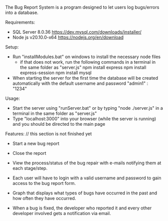 The Bug Report System is a program designed to let users log bugs/errors into a database. 

Requirements:
- SQL Server 8.0.36
	https://dev.mysql.com/downloads/installer/
- Node js v20.10.0-x64
	https://nodejs.org/en/download

Setup:
- Run "installModules.bat" on windows to install the necessary node files
	- if that does not work, run the following commands in a terminal in the same folder as "server.js"
		npm install express
		npm install express-session
		npm install mysql
- When starting the server for the first time the database will be created automatically with the default username and password "admin1" : "1234"

Usage:
- Start the server using "runServer.bat" or by typing "node ./server.js" in a terminal in the same folder as "server.js"
- Type "localhost:3000" into your browser (while the server is running) and you should be directed to the main page

Features: // this section is not finished yet
- Start a new bug report
- Close the report 
- View the process/status of the bug repair with e-mails notifying them at each stage/step.

- Each user will have to login with a valid username and password to gain access to the bug report form. 
- Graph that displays what types of bugs have occurred in the past and how often they have occurred. 
- When a bug is fixed, the developer who reported it and every other developer involved gets a notification via email.
